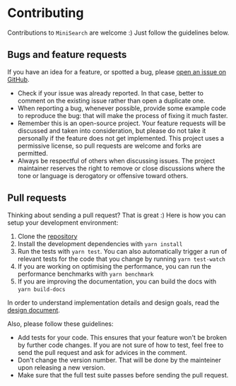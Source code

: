# Contributing

Contributions to `MiniSearch` are welcome :) Just follow the guidelines below.

## Bugs and feature requests

If you have an idea for a feature, or spotted a bug, please [open an
issue on GitHub](https://github.com/lucaong/minisearch/issues).

  - Check if your issue was already reported. In that case, better
    to comment on the existing issue rather than open a duplicate one.
  - When reporting a bug, whenever possible, provide some example code to
    reproduce the bug: that will make the process of fixing it much faster.
  - Remember this is an open-source project. Your feature requests will be
    discussed and taken into consideration, but please do not take it
    personally if the feature does not get implemented. This project uses a
    permissive license, so pull requests are welcome and forks are permitted.
  - Always be respectful of others when discussing issues. The project
    maintainer reserves the right to remove or close discussions where the
    tone or language is derogatory or offensive toward others.

## Pull requests

Thinking about sending a pull request? That is great :) Here is how you can
setup your development environment:

  1. Clone the [repository](https://github.com/lucaong/minisearch)
  2. Install the development dependencies with `yarn install`
  3. Run the tests with `yarn test`. You can also automatically trigger a run of
     relevant tests for the code that you change by running `yarn test-watch`
  4. If you are working on optimising the performance, you can run the
     performance benchmarks with `yarn benchmark`
  5. If you are improving the documentation, you can build the docs with `yarn
     build-docs`

In order to understand implementation details and design goals, read the [design
document](https://lucaong.github.io/minisearch/manual/DESIGN_DOCUMENT.html).

Also, please follow these guidelines:

  - Add tests for your code. This ensures that your feature won't be broken by
    further code changes. If you are not sure of how to test, feel free to send
    the pull request and ask for advices in the comment.
  - Don't change the version number. That will be done by the mainteiner upon
    releasing a new version.
  - Make sure that the full test suite passes before sending the pull request.
